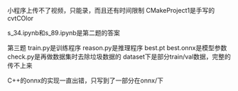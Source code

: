 小程序上传不了视频，只能录，而且还有时间限制
CMakeProject1是手写的cvtCOlor

s_34.ipynb和s_89.ipynb是第二题的答案


第三题
train.py是训练程序
reason.py是推理程序
best.pt best.onnx是模型参数
check.py是再做数据集时去除垃圾数据的
dataset下是部分train/val数据，完整的传不上来

C++的onnx的实现一直出错，只写到了一部分在onnx/下



